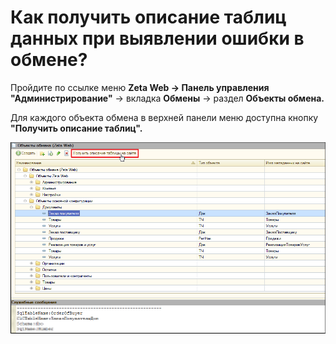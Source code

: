# Как получить описание таблиц данных при выявлении ошибки в обмене?

Пройдите по ссылке меню **Zeta Web → Панель управления "Администрирование"** → вкладка **Обмены** → раздел **Объекты обмена.**

Для каждого объекта обмена в верхней панели меню доступна кнопку **"Получить описание таблиц".**

![](<../.gitbook/assets/Image 122.png>)

